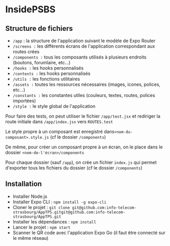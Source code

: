 # InsidePSBS

## Structure de fichiers

- ``/app`` : la structure de l'application suivant le modèle de Expo Router
- ``/screens :`` les différents écrans de l'application correspondant aux routes crées
- ``/components :`` tous les composants utilisés à plusieurs endroits (boutons, forumlaire, etc...)
- ``/hooks :`` les hooks personnalisés
- ``/contexts :`` les hooks personnalisés
- ``/utils :`` les fonctions utilitaires
- ``/assets :`` toutes les ressources nécessaires (images, icones, polices, etc...)
- ``/constants :`` les constantes utiles (couleurs, textes, routes, polices importées)
- ``/style :`` le style global de l'application

Pour faire des tests, on peut utiliser le fichier ``/app/test.jsx`` et rediriger la route initiale dans ``/app/index.jsx`` vers ``ROUTES.test``

Le style propre à un composant est enregistré dans``<nom-du-composant>.style.js`` (cf le dossier ``/components``)

De même, pour créer un composant propre à un écran, on le place dans le dossier ``<nom-de-l'écran>/components``

Pour chaque dossier (sauf ``/app``), on crée un fichier ``index.js`` qui permet d'exporter tous les fichiers du dossier (cf le dossier ``/components``)

## Installation

- Installer Node.js
- Installer Expo CLI : ``npm install -g expo-cli``
- Cloner le projet : ``git clone git@github.com:info-telecom-strasbourg/AppTPS.gitgit@github.com:info-telecom-strasbourg/AppTPS.git``
- Installer les dépendances : ``npm install``
- Lancer le projet : ``npm start``
- Scanner le QR code avec l'application Expo Go (il faut être connecté sur le même réseau)